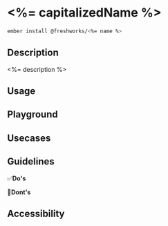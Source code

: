 # <%= capitalizedName %>

```sh
ember install @freshworks/<%= name %>
```

## Description

<%= description %>


## Usage


## Playground


## Usecases


## Guidelines

✅**Do's**


🚫**Dont's**


## Accessibility

